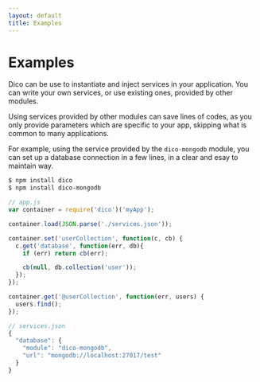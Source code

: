 ```yaml
---
layout: default
title: Examples
---
```


# Examples

Dico can be use to instantiate and inject services in your application. You can write your own services, or use existing ones, provided by other modules.

Using services provided by other modules can save lines of codes, as you only provide parameters which are specific to your app, skipping what is common to many applications.

For example, using the service provided by the `dico-mongodb` module, you can set up a database connection in a few lines, in a clear and esay to maintain way.

```bash
$ npm install dico
$ npm install dico-mongodb
```

```js
// app.js
var container = require('dico')('myApp');

container.load(JSON.parse('./services.json'));

container.set('userCollection', function(c, cb) {
  c.get('database', function(err, db){
    if (err) return cb(err);

    cb(null, db.collection('user'));
  });
});

container.get('@userCollection', function(err, users) {
  users.find();
});
```



```js
// services.json
{
  "database": {
    "module": "dico-mongodb",
    "url": "mongodb://localhost:27017/test"
  }
}
```
